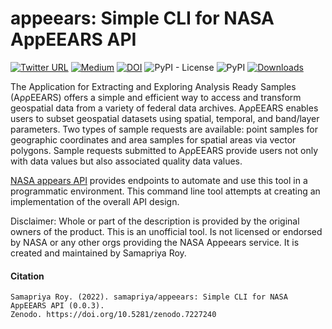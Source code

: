 # appeears: Simple CLI for NASA AppEEARS API

[![Twitter URL](https://img.shields.io/twitter/follow/samapriyaroy?style=social)](https://twitter.com/intent/follow?screen_name=samapriyaroy)
[![Medium](https://img.shields.io/badge/Medium-12100E?style=flat&logo=medium&logoColor=white)](https://medium.com/@samapriyaroy)
[![DOI](https://zenodo.org/badge/DOI/10.5281/zenodo.7227240.svg)](https://doi.org/10.5281/zenodo.7227240)
![PyPI - License](https://img.shields.io/pypi/l/appeears)
![PyPI](https://img.shields.io/pypi/v/appeears)
[![Downloads](https://pepy.tech/badge/appeears/month)](https://pepy.tech/project/appeears)

The Application for Extracting and Exploring Analysis Ready Samples (AρρEEARS) offers a simple and efficient way to access and transform geospatial data from a variety of federal data archives. AρρEEARS enables users to subset geospatial datasets using spatial, temporal, and band/layer parameters. Two types of sample requests are available: point samples for geographic coordinates and area samples for spatial areas via vector polygons. Sample requests submitted to AρρEEARS provide users not only with data values but also associated quality data values.

[NASA appears API](https://appeears.earthdatacloud.nasa.gov/api/) provides endpoints to automate and use this tool in a programmatic environment. This command line tool attempts at creating an implementation of the overall API design.

Disclaimer: Whole or part of the description is provided by the original owners of the product. This is an unofficial tool. Is not licensed or endorsed by NASA or any other orgs providing the NASA Appeears service. It is created and maintained by Samapriya Roy.

#### Citation

```
Samapriya Roy. (2022). samapriya/appeears: Simple CLI for NASA AppEEARS API (0.0.3).
Zenodo. https://doi.org/10.5281/zenodo.7227240
```
